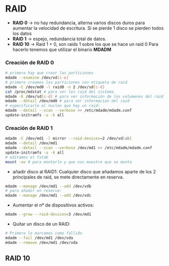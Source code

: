 # RAID
* **RAID 0** -> no hay redundancia, alterna varios discos duros para aumentar la velocidad de escritura. Si se pierde 1 disco se pierden todos los datos
* **RAID 1** -> espejo, redundancia total de datos.
* **RAID 10** -> Raid 1 + 0, son raids 1  sobre los que se hace un raid 0
Para hacerlo tenemos que utilizar el binario **MDADM**
### Creación de RAID 0
```bash
# primero hay que crear las particiones
mdadm --examine /dev/vd[c-e]
# primero creamos las particiones con etiqueta de raid
mdadm -C /dev/md0 -l raid0 -n 2 /dev/sd[c-d]
cat /proc/mdstat # para ver los raid del sistema
mdadm -E /dev/sd[c-d] # para ver información de los volumenes del raid
mdadm --detail /dev/md0 # para ver informacion del raid
# especificarle al nucleo que hay un raid:
mdadm --detail --scan --verbose >> /etc/mdadm/mdadm.conf
update-initramfs -u -k all
```
### Creación de RAID 1
```zsh
mdadm -C /dev/md1 -l mirror --raid-devices=2 /dev/vd[ab]
mdadm --detail /dev/md1
mdadm --detail --scan --verbose /dev/md1 >> /etc/mdadm/mdadm.conf
update-initramfs -u -k all
# editamos el fstab
mount -av # para montarlo y que nos muestre que se monta
```
* añadir disco al RAID1:
Cualquier disco que añadamos aparte de los 2 principales de raid, se mete directamente en reserva.
```bash
mdadm --manage /dev/md1 --add /dev/vdb
# para añadir en reserva:
mdadm --manage /dev/md1 --add /dev/vdc
```
* Aumentar el nº de dispositivos activos:
```bash
mdadm --grow --raid-devices=3 /dev/md1
```
* Quitar un disco de un RAID:
```bash
# Primero lo marcamos como fallido
mdadm --fail /dev/md1 /dev/vda
mdadm --remove /dev/md1 /dev/vda
```

## RAID 10
```sql
```